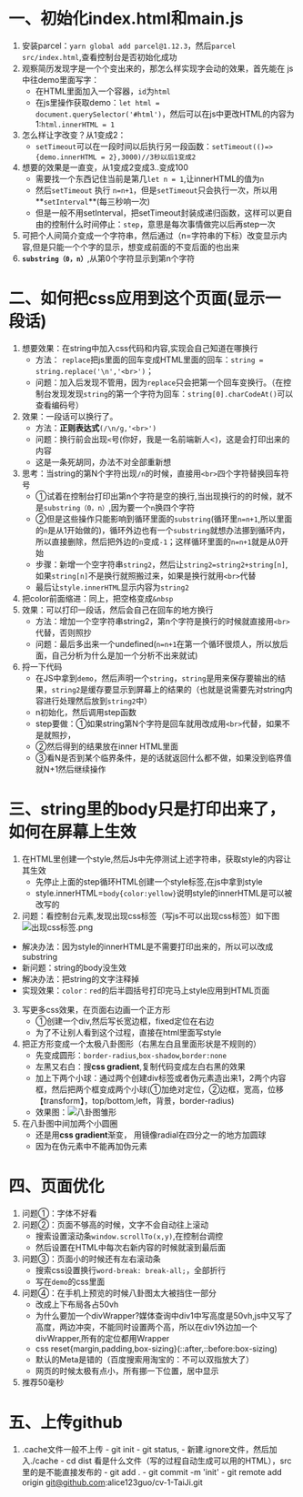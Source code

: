 # 一、初始化index.html和main.js
1. 安装parcel：`yarn global add parcel@1.12.3`，然后`parcel src/index.html`,查看控制台是否初始化成功
2. 观察简历发现字是一个个变出来的，那怎么样实现字会动的效果，首先能在 js中往demo里面写字：
   - 在HTML里面加入一个容器，`id`为`html`
   - 在js里操作获取demo：`let html = document.querySelector('#html')`，然后可以在js中更改HTML的内容为1:`html.innerHTML = 1`
3. 怎么样让字改变？从1变成2：
    - `setTimeout`可以在一段时间以后执行另一段函数：`setTimeout(()=>{demo.innerHTML = 2},3000)//3秒以后1变成2`
4. 想要的效果是一直变，从1变成2变成3..变成100
    - 需要找一个东西记住当前是第几`let n = 1`,让innerHTML的值为`n`
    - 然后`setTimeout` 执行 `n=n+1`，但是`setTimeout`只会执行一次，所以用**`setInterval`**(每三秒响一次)
    - 但是一般不用setInterval，把setTimeout封装成递归函数，这样可以更自由的控制什么时间停止：`step`，意思是每次事情做完以后再step一次
5. 可把个人间简介变成一个字符串，然后通过（n=字符串的下标）改变显示内容,但是只能一个个字的显示，想变成前面的不变后面的也出来
6. **`substring（0，n）`**,从第0个字符显示到第n个字符
# 二、如何把css应用到这个页面(显示一段话)
1. 想要效果：在string中加入css代码和内容,实现会自己知道在哪换行
   - 方法： `replace`把js里面的回车变成HTML里面的回车：`string = string.replace('\n','<br>')`；
   - 问题：加入后发现不管用，因为`replace`只会把第一个回车变换行。（在控制台发现发现`string`的第一个字符为回车：`string[0].charCodeAt()`可以查看编码号）
2. 效果：一段话可以换行了。
   - 方法：**正则表达式**`(/\n/g,'<br>')` 
   - 问题：换行前会出现`<`号(你好，我是一名前端新人<)，这是会打印出来的内容
   - 这是一条死胡同，办法不对全部重新想
3. 思考：当string的第N个字符出现`/n`的时候，直接用`<br>`四个字符替换回车符号
   - ①试着在控制台打印出第n个字符是空的换行,当出现换行的的时候，就不是`substring（0，n）`,因为要一个`n`换四个字符
   - ②但是这些操作只能影响到循环里面的`substring`(循环里`n=n+1`,所以里面的`n`是从1开始做的)，循环外边也有一个`substring`就想办法挪到循环内，所以直接删除，然后把外边的`n`变成`-1`；这样循环里面的`n=n+1`就是从0开始
   - 步骤：新增一个空字符串`string2`，然后让`string2=string2+string[n]`,如果`string[n]`不是换行就照搬过来，如果是换行就用`<br>`代替
   - 最后让`style.innerHTML`显示内容为`string2`
4. 把color前面缩进：同上，把空格变成`&nbsp` 
5. 效果：可以打印一段话，然后会自己在回车的地方换行
   * 方法：增加一个空字符串string2，第n个字符是换行的时候就直接用`<br>`代替，否则照抄
   * 问题：最后多出来一个undefined(`n=n+1`在第一个循环很烦人，所以放后面，自己分析为什么是加一个分析不出来就试)
6. 捋一下代码
   - 在JS中拿到`demo`，然后声明一个`string`，`string`是用来保存要输出的结果，`string2`是缓存要显示到屏幕上的结果的（也就是说需要先对string内容进行处理然后放到`string2`中）
   - n初始化，然后调用step函数
   - step要做：①如果string第N个字符是回车就用改成用`<br>`代替，如果不是就照抄，
   - ②然后得到的结果放在inner HTML里面
   - ③看N是否到某个临界条件，是的话就返回什么都不做，如果没到临界值就N+1然后继续操作
# 三、string里的body只是打印出来了，如何在屏幕上生效
1. 在HTML里创建一个style,然后Js中先停测试上述字符串，获取style的内容让其生效
   -  先停止上面的step循环HTML创建一个style标签,在js中拿到style
   -  style.innerHTML=`body{color:yellow}`说明style的innerHTML是可以被改写的
2.   问题：看控制台元素,发现出现css标签（写js不可以出现css标签）如下图![出现css标签.png](../pictures/1.png)
   - 解决办法：因为style的innerHTML是不需要打印出来的，所以可以改成substring
   - 新问题：string的body没生效
   - 解决办法：把string的文字注释掉
   - 实现效果：`color：red`的后半圆括号打印完马上style应用到HTML页面
3. 写更多css效果，在页面右边画一个正方形
   - ①创建一个div,然后写长宽边框，fixed定位在右边
   - 为了不让别人看到这个过程，直接在html里面写style
4. 把正方形变成一个太极八卦图形（右黑左白且里面形状是不规则的）
   - 先变成圆形：`border-radius`,`box-shadow`,`border:none`
   - 左黑又右白：搜**css gradient**,复制代码变成左白右黑的效果
   - 加上下两个小球：通过两个创建div标签或者伪元素造出来1，2两个内容框，然后把两个框变成两个小球(①加绝对定位，②边框，宽高，位移【transform】，top/bottom,left，背景，border-radius)
   - 效果图：![八卦图雏形](../pictures/2.png)
5. 在八卦图中间加两个小圆圈
   - 还是用**css gradient**渐变， 用镜像radial在四分之一的地方加圆球
   - 因为在伪元素中不能再加伪元素
# 四、页面优化
1. 问题①：字体不好看
2. 问题②：页面不够高的时候，文字不会自动往上滚动
   - 搜索设置滚动条`window.scrollTo(x,y)`,在控制台调控
   - 然后设置在HTML中每次右新内容的时候就滚到最后面
3. 问题③：页面小的时候还有左右滚动条
   - 搜索css设置换行`word-break: break-all;`，全部折行
   - 写在`demo`的css里面
4. 问题④：在手机上预览的时候八卦图太大被挡住一部分
   - 改成上下布局各占50vh
   - 为什么要加一个divWrapper?媒体查询中div1中写高度是50vh,js中又写了高度，两边冲突，不能同时设置两个高，所以在div1外边加一个divWrapper,所有的定位都用Wrapper
   - css reset{margin,padding,box-sizing}(::after,::before:box-sizing)
   - 默认的Meta是错的（百度搜索用淘宝的：不可以双指放大了）
   - 网页的时候太极有点小，所有挪一下位置，居中显示
5. 推荐50毫秒
# 五、上传github
   1.  .cache文件一般不上传
      - git init
      - git status,
      - 新建.ignore文件，然后加入./cache
      - cd dist 看是什么文件（写的过程自动生成可以用的HTML），src里的是不能直接发布的
      - git add .
      - git commit -m 'init'
      - git remote add origin git@github.com:alice123guo/cv-1-TaiJi.git